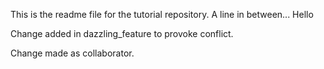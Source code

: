 This is the readme file for the tutorial repository.
A line in between...
Hello

Change added in dazzling_feature to provoke conflict.

Change made as collaborator.